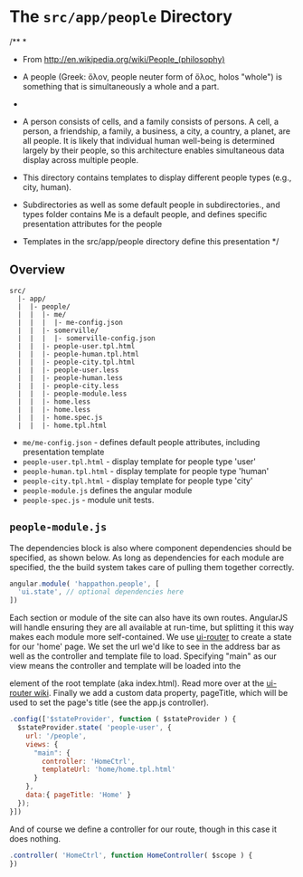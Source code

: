 # The `src/app/people` Directory

/**
 *
 * From http://en.wikipedia.org/wiki/People_(philosophy)
 * A people (Greek: ὅλον, people neuter form of ὅλος, holos "whole") is something that is simultaneously a whole and a part.
 *
 * A person consists of cells, and a family consists of persons.  A cell, a person, a friendship, a family, a business, a city, a country, a planet, are all people.  It is likely that individual human well-being is determined largely by their people, so this architecture enables simultaneous data display across multiple people.

 * This directory contains templates to display different people types (e.g., city, human).
 * Subdirectories  as well as some default people in subdirectories., and  types folder contains Me is a default people, and defines specific presentation attributes for the people
 * Templates in the src/app/people directory define this presentation
 */

## Overview
```
src/
  |- app/
  |  |- people/
  |  |  |- me/
  |  |  |  |- me-config.json
  |  |  |- somerville/
  |  |  |  |- somerville-config.json
  |  |  |- people-user.tpl.html
  |  |  |- people-human.tpl.html
  |  |  |- people-city.tpl.html
  |  |  |- people-user.less
  |  |  |- people-human.less
  |  |  |- people-city.less
  |  |  |- people-module.less
  |  |  |- home.less
  |  |  |- home.less
  |  |  |- home.spec.js
  |  |  |- home.tpl.html
```

- `me/me-config.json` - defines default people attributes, including presentation template
- `people-user.tpl.html` - display template for people type 'user'
- `people-human.tpl.html` - display template for people type 'human'
- `people-city.tpl.html` - display template for people type 'city'
- `people-module.js` defines the angular module
- `people-spec.js` - module unit tests.

## `people-module.js`

The dependencies block is also where component dependencies should be
specified, as shown below.  As long as dependencies for each module are specified, the
the build system takes care of pulling them together correctly.

```js
angular.module( 'happathon.people', [
  'ui.state', // optional dependencies here
])
```

Each section or module of the site can also have its own routes. AngularJS will
handle ensuring they are all available at run-time, but splitting it this way
makes each module more self-contained. We use [ui-router](https://github.com/angular-ui/ui-router) to create
a state for our 'home' page. We set the url we'd like to see in the address bar
as well as the controller and template file to load. Specifying "main" as our view
means the controller and template will be loaded into the <div ui-view="main"/> element
of the root template (aka index.html). Read more over at the [ui-router wiki](https://github.com/angular-ui/ui-router/wiki).
Finally we add a custom data property, pageTitle, which will be used to set the page's
title (see the app.js controller).

```js
.config(['$stateProvider', function ( $stateProvider ) {
  $stateProvider.state( 'people-user', {
    url: '/people',
    views: {
      "main": {
        controller: 'HomeCtrl',
        templateUrl: 'home/home.tpl.html'
      }
    },
    data:{ pageTitle: 'Home' }
  });
}])
```

And of course we define a controller for our route, though in this case it does
nothing.

```js
.controller( 'HomeCtrl', function HomeController( $scope ) {
})
```
